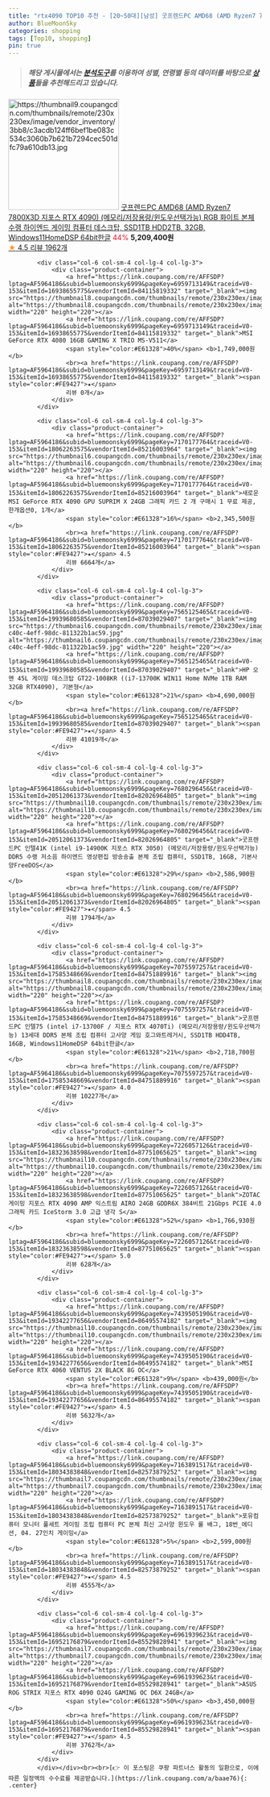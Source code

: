 ```yaml
---
title: "rtx4090 TOP10 추천 - [20~50대][남성] 굿프렌드PC AMD68 (AMD Ryzen7 7800X3D 지포스 RTX 4090) (메모리/저장용량/윈도우선택가능) RGB"
author: BlueMoonSky
categories: shopping
tags: [Top10, shopping]
pin: true
---
```


> ##### 해당 게시물에서는 [**분석도구**](https://itemscout.io/)를 이용하여 **성별**, **연령별** 등의 데이터를 바탕으로 [**상품**](https://link.coupang.com/a/baae76)들을 추천해드리고 있습니다.
<div class="container"><div class="row">
            <div class="col-6 col-sm-4 col-lg-4 col-lg-3">
                <div class="product-container">
                    <a href="https://link.coupang.com/re/AFFSDP?lptag=AF5964186&subid=bluemoonsky6999&pageKey=7342680900&traceid=V0-153&itemId=18876298302&vendorItemId=86004879801" target="_blank"><img src="https://thumbnail9.coupangcdn.com/thumbnails/remote/230x230ex/image/vendor_inventory/3bb8/c3acdb124ff6bef1be083c534c3060b7b621b7294cec501dfc79a610db13.jpg" alt="https://thumbnail9.coupangcdn.com/thumbnails/remote/230x230ex/image/vendor_inventory/3bb8/c3acdb124ff6bef1be083c534c3060b7b621b7294cec501dfc79a610db13.jpg" width="220" height="220"></a>
                    <a href="https://link.coupang.com/re/AFFSDP?lptag=AF5964186&subid=bluemoonsky6999&pageKey=7342680900&traceid=V0-153&itemId=18876298302&vendorItemId=86004879801" target="_blank">굿프렌드PC AMD68 (AMD Ryzen7 7800X3D 지포스 RTX 4090) (메모리/저장용량/윈도우선택가능) RGB 화이트 본체 수랭 하이엔드 게이밍 컴퓨터 데스크탑, SSD1TB HDD2TB, 32GB, Windows11HomeDSP 64bit한글</a>
                    <span style="color:#E61328">44%</span> <b>5,209,400원</b>
                    <br><a href="https://link.coupang.com/re/AFFSDP?lptag=AF5964186&subid=bluemoonsky6999&pageKey=7342680900&traceid=V0-153&itemId=18876298302&vendorItemId=86004879801" target="_blank"><span style="color:#FE9427">★</span> 4.5
                    리뷰 1962개</a>
                </div>
            </div>
            
            <div class="col-6 col-sm-4 col-lg-4 col-lg-3">
                <div class="product-container">
                    <a href="https://link.coupang.com/re/AFFSDP?lptag=AF5964186&subid=bluemoonsky6999&pageKey=6959713149&traceid=V0-153&itemId=16938655775&vendorItemId=84115819332" target="_blank"><img src="https://thumbnail8.coupangcdn.com/thumbnails/remote/230x230ex/image/vendor_inventory/4ecd/813bf55f3327f0a081edb0ddf93e8a6cd275850b48f4f24bcc79cd10cb31.jpg" alt="https://thumbnail8.coupangcdn.com/thumbnails/remote/230x230ex/image/vendor_inventory/4ecd/813bf55f3327f0a081edb0ddf93e8a6cd275850b48f4f24bcc79cd10cb31.jpg" width="220" height="220"></a>
                    <a href="https://link.coupang.com/re/AFFSDP?lptag=AF5964186&subid=bluemoonsky6999&pageKey=6959713149&traceid=V0-153&itemId=16938655775&vendorItemId=84115819332" target="_blank">MSI GeForce RTX 4080 16GB GAMING X TRIO MS-V511</a>
                    <span style="color:#E61328">40%</span> <b>1,749,000원</b>
                    <br><a href="https://link.coupang.com/re/AFFSDP?lptag=AF5964186&subid=bluemoonsky6999&pageKey=6959713149&traceid=V0-153&itemId=16938655775&vendorItemId=84115819332" target="_blank"><span style="color:#FE9427">★</span> 
                    리뷰 0개</a>
                </div>
            </div>
            
            <div class="col-6 col-sm-4 col-lg-4 col-lg-3">
                <div class="product-container">
                    <a href="https://link.coupang.com/re/AFFSDP?lptag=AF5964186&subid=bluemoonsky6999&pageKey=7170177764&traceid=V0-153&itemId=18062263575&vendorItemId=85216003964" target="_blank"><img src="https://thumbnail6.coupangcdn.com/thumbnails/remote/230x230ex/image/vendor_inventory/cea9/676f9d3727fef5ec7035cb85098018a1cbca73673b568840f66d2ea38af4.jpg" alt="https://thumbnail6.coupangcdn.com/thumbnails/remote/230x230ex/image/vendor_inventory/cea9/676f9d3727fef5ec7035cb85098018a1cbca73673b568840f66d2ea38af4.jpg" width="220" height="220"></a>
                    <a href="https://link.coupang.com/re/AFFSDP?lptag=AF5964186&subid=bluemoonsky6999&pageKey=7170177764&traceid=V0-153&itemId=18062263575&vendorItemId=85216003964" target="_blank">새로운 MSI GeForce RTX 4090 GPU SUPRIM X 24GB 그래픽 카드 2 개 구매시 1 무료 제공, 한개옵션0, 1개</a>
                    <span style="color:#E61328">16%</span> <b>2,345,500원</b>
                    <br><a href="https://link.coupang.com/re/AFFSDP?lptag=AF5964186&subid=bluemoonsky6999&pageKey=7170177764&traceid=V0-153&itemId=18062263575&vendorItemId=85216003964" target="_blank"><span style="color:#FE9427">★</span> 4.5
                    리뷰 6664개</a>
                </div>
            </div>
            
            <div class="col-6 col-sm-4 col-lg-4 col-lg-3">
                <div class="product-container">
                    <a href="https://link.coupang.com/re/AFFSDP?lptag=AF5964186&subid=bluemoonsky6999&pageKey=7565125465&traceid=V0-153&itemId=19939680585&vendorItemId=87039029407" target="_blank"><img src="https://thumbnail6.coupangcdn.com/thumbnails/remote/230x230ex/image/retail/images/2023/08/31/10/7/c2260170-c40c-4eff-98dc-811322b1ac59.jpg" alt="https://thumbnail6.coupangcdn.com/thumbnails/remote/230x230ex/image/retail/images/2023/08/31/10/7/c2260170-c40c-4eff-98dc-811322b1ac59.jpg" width="220" height="220"></a>
                    <a href="https://link.coupang.com/re/AFFSDP?lptag=AF5964186&subid=bluemoonsky6999&pageKey=7565125465&traceid=V0-153&itemId=19939680585&vendorItemId=87039029407" target="_blank">HP 오멘 45L 게이밍 데스크탑 GT22-1008KR ((i7-13700K WIN11 Home NVMe 1TB RAM 32GB RTX4090), 기본형</a>
                    <span style="color:#E61328">21%</span> <b>4,690,000원</b>
                    <br><a href="https://link.coupang.com/re/AFFSDP?lptag=AF5964186&subid=bluemoonsky6999&pageKey=7565125465&traceid=V0-153&itemId=19939680585&vendorItemId=87039029407" target="_blank"><span style="color:#FE9427">★</span> 4.5
                    리뷰 41019개</a>
                </div>
            </div>
            
            <div class="col-6 col-sm-4 col-lg-4 col-lg-3">
                <div class="product-container">
                    <a href="https://link.coupang.com/re/AFFSDP?lptag=AF5964186&subid=bluemoonsky6999&pageKey=7680296456&traceid=V0-153&itemId=20512061373&vendorItemId=82026964805" target="_blank"><img src="https://thumbnail10.coupangcdn.com/thumbnails/remote/230x230ex/image/vendor_inventory/e816/99ed8df56cb0a8460e36b8a0fc691b5aafc569573cb779be0430493c78fc.jpg" alt="https://thumbnail10.coupangcdn.com/thumbnails/remote/230x230ex/image/vendor_inventory/e816/99ed8df56cb0a8460e36b8a0fc691b5aafc569573cb779be0430493c78fc.jpg" width="220" height="220"></a>
                    <a href="https://link.coupang.com/re/AFFSDP?lptag=AF5964186&subid=bluemoonsky6999&pageKey=7680296456&traceid=V0-153&itemId=20512061373&vendorItemId=82026964805" target="_blank">굿프렌드PC 인텔41K (intel i9-14900K 지포스 RTX 3050) (메모리/저장용량/윈도우선택가능) DDR5 수랭 저소음 하이엔드 영상편집 방송송출 본체 조립 컴퓨터, SSD1TB, 16GB, 기본사양FreeDOS</a>
                    <span style="color:#E61328">29%</span> <b>2,586,900원</b>
                    <br><a href="https://link.coupang.com/re/AFFSDP?lptag=AF5964186&subid=bluemoonsky6999&pageKey=7680296456&traceid=V0-153&itemId=20512061373&vendorItemId=82026964805" target="_blank"><span style="color:#FE9427">★</span> 4.5
                    리뷰 1794개</a>
                </div>
            </div>
            
            <div class="col-6 col-sm-4 col-lg-4 col-lg-3">
                <div class="product-container">
                    <a href="https://link.coupang.com/re/AFFSDP?lptag=AF5964186&subid=bluemoonsky6999&pageKey=7075597257&traceid=V0-153&itemId=17585348669&vendorItemId=84751889916" target="_blank"><img src="https://thumbnail8.coupangcdn.com/thumbnails/remote/230x230ex/image/vendor_inventory/61eb/302d8964dd9447c89203c7521f9c12dccae523593458d5246f549719ebfb.jpg" alt="https://thumbnail8.coupangcdn.com/thumbnails/remote/230x230ex/image/vendor_inventory/61eb/302d8964dd9447c89203c7521f9c12dccae523593458d5246f549719ebfb.jpg" width="220" height="220"></a>
                    <a href="https://link.coupang.com/re/AFFSDP?lptag=AF5964186&subid=bluemoonsky6999&pageKey=7075597257&traceid=V0-153&itemId=17585348669&vendorItemId=84751889916" target="_blank">굿프렌드PC 인텔75 (intel i7-13700F / 지포스 RTX 4070Ti) (메모리/저장용량/윈도우선택가능) 13세대 DDR5 본체 조립 컴퓨터 고사양 게임 호그와트레거시, SSD1TB HDD4TB, 16GB, Windows11HomeDSP 64bit한글</a>
                    <span style="color:#E61328">21%</span> <b>2,718,700원</b>
                    <br><a href="https://link.coupang.com/re/AFFSDP?lptag=AF5964186&subid=bluemoonsky6999&pageKey=7075597257&traceid=V0-153&itemId=17585348669&vendorItemId=84751889916" target="_blank"><span style="color:#FE9427">★</span> 4.0
                    리뷰 10227개</a>
                </div>
            </div>
            
            <div class="col-6 col-sm-4 col-lg-4 col-lg-3">
                <div class="product-container">
                    <a href="https://link.coupang.com/re/AFFSDP?lptag=AF5964186&subid=bluemoonsky6999&pageKey=7226057126&traceid=V0-153&itemId=18323638598&vendorItemId=87751065625" target="_blank"><img src="https://thumbnail10.coupangcdn.com/thumbnails/remote/230x230ex/image/vendor_inventory/c6a6/67bce03b7a616d0fa621ee05da8395cf831f1dc7d7bfe12339ae8925f685.jpg" alt="https://thumbnail10.coupangcdn.com/thumbnails/remote/230x230ex/image/vendor_inventory/c6a6/67bce03b7a616d0fa621ee05da8395cf831f1dc7d7bfe12339ae8925f685.jpg" width="220" height="220"></a>
                    <a href="https://link.coupang.com/re/AFFSDP?lptag=AF5964186&subid=bluemoonsky6999&pageKey=7226057126&traceid=V0-153&itemId=18323638598&vendorItemId=87751065625" target="_blank">ZOTAC 게이밍 지포스 RTX 4090 AMP 익스트림 AIRO 24GB GDDR6X 384비트 21Gbps PCIE 4.0 그래픽 카드 IceStorm 3.0 고급 냉각 S</a>
                    <span style="color:#E61328">52%</span> <b>1,766,930원</b>
                    <br><a href="https://link.coupang.com/re/AFFSDP?lptag=AF5964186&subid=bluemoonsky6999&pageKey=7226057126&traceid=V0-153&itemId=18323638598&vendorItemId=87751065625" target="_blank"><span style="color:#FE9427">★</span> 5.0
                    리뷰 628개</a>
                </div>
            </div>
            
            <div class="col-6 col-sm-4 col-lg-4 col-lg-3">
                <div class="product-container">
                    <a href="https://link.coupang.com/re/AFFSDP?lptag=AF5964186&subid=bluemoonsky6999&pageKey=7439505190&traceid=V0-153&itemId=19342277656&vendorItemId=86495574182" target="_blank"><img src="https://thumbnail10.coupangcdn.com/thumbnails/remote/230x230ex/image/vendor_inventory/5bf4/02bd8acf19ba21997857998fc30f73bbdcd9d2c977363748ac6ea10fae1b.jpg" alt="https://thumbnail10.coupangcdn.com/thumbnails/remote/230x230ex/image/vendor_inventory/5bf4/02bd8acf19ba21997857998fc30f73bbdcd9d2c977363748ac6ea10fae1b.jpg" width="220" height="220"></a>
                    <a href="https://link.coupang.com/re/AFFSDP?lptag=AF5964186&subid=bluemoonsky6999&pageKey=7439505190&traceid=V0-153&itemId=19342277656&vendorItemId=86495574182" target="_blank">MSI GeForce RTX 4060 VENTUS 2X BLACK 8G OC</a>
                    <span style="color:#E61328">9%</span> <b>439,000원</b>
                    <br><a href="https://link.coupang.com/re/AFFSDP?lptag=AF5964186&subid=bluemoonsky6999&pageKey=7439505190&traceid=V0-153&itemId=19342277656&vendorItemId=86495574182" target="_blank"><span style="color:#FE9427">★</span> 4.5
                    리뷰 5632개</a>
                </div>
            </div>
            
            <div class="col-6 col-sm-4 col-lg-4 col-lg-3">
                <div class="product-container">
                    <a href="https://link.coupang.com/re/AFFSDP?lptag=AF5964186&subid=bluemoonsky6999&pageKey=7163891517&traceid=V0-153&itemId=18034383848&vendorItemId=82573879252" target="_blank"><img src="https://thumbnail7.coupangcdn.com/thumbnails/remote/230x230ex/image/vendor_inventory/2fad/8fb33f21526840edd7becf553bc2cde3d1166e8342cb5b9e83a40b3975af.jpg" alt="https://thumbnail7.coupangcdn.com/thumbnails/remote/230x230ex/image/vendor_inventory/2fad/8fb33f21526840edd7becf553bc2cde3d1166e8342cb5b9e83a40b3975af.jpg" width="220" height="220"></a>
                    <a href="https://link.coupang.com/re/AFFSDP?lptag=AF5964186&subid=bluemoonsky6999&pageKey=7163891517&traceid=V0-153&itemId=18034383848&vendorItemId=82573879252" target="_blank">포유컴퓨터 모니터 풀세트 게이밍 조립 컴퓨터 PC 본체 최신 고사양 윈도우 롤 배그, 18번_에디션, 04. 27인치 게이밍</a>
                    <span style="color:#E61328">5%</span> <b>2,599,000원</b>
                    <br><a href="https://link.coupang.com/re/AFFSDP?lptag=AF5964186&subid=bluemoonsky6999&pageKey=7163891517&traceid=V0-153&itemId=18034383848&vendorItemId=82573879252" target="_blank"><span style="color:#FE9427">★</span> 4.5
                    리뷰 4555개</a>
                </div>
            </div>
            
            <div class="col-6 col-sm-4 col-lg-4 col-lg-3">
                <div class="product-container">
                    <a href="https://link.coupang.com/re/AFFSDP?lptag=AF5964186&subid=bluemoonsky6999&pageKey=6961939623&traceid=V0-153&itemId=16952176879&vendorItemId=85529828941" target="_blank"><img src="https://thumbnail7.coupangcdn.com/thumbnails/remote/230x230ex/image/vendor_inventory/c65d/2223633f2d10cf077765007e9427ed8fde92f1c6f8c8d3e7de7e098df26e.jpg" alt="https://thumbnail7.coupangcdn.com/thumbnails/remote/230x230ex/image/vendor_inventory/c65d/2223633f2d10cf077765007e9427ed8fde92f1c6f8c8d3e7de7e098df26e.jpg" width="220" height="220"></a>
                    <a href="https://link.coupang.com/re/AFFSDP?lptag=AF5964186&subid=bluemoonsky6999&pageKey=6961939623&traceid=V0-153&itemId=16952176879&vendorItemId=85529828941" target="_blank">ASUS ROG STRIX 지포스 RTX 4090 O24G GAMING OC D6X 24GB</a>
                    <span style="color:#E61328">50%</span> <b>3,450,000원</b>
                    <br><a href="https://link.coupang.com/re/AFFSDP?lptag=AF5964186&subid=bluemoonsky6999&pageKey=6961939623&traceid=V0-153&itemId=16952176879&vendorItemId=85529828941" target="_blank"><span style="color:#FE9427">★</span> 4.5
                    리뷰 3762개</a>
                </div>
            </div>
            </div></div><br><br>[👉 이 포스팅은 쿠팡 파트너스 활동의 일환으로, 이에 따른 일정액의 수수료를 제공받습니다.](https://link.coupang.com/a/baae76){: .center}